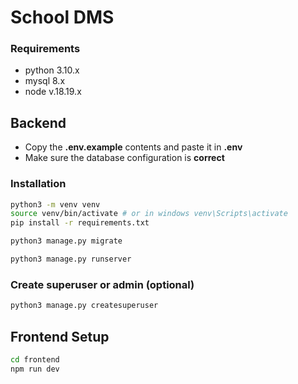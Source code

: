 # School DMS

### Requirements
- python 3.10.x
- mysql 8.x
- node v.18.19.x


## Backend 

- Copy the **.env.example** contents and paste it in **.env**
- Make sure the database configuration is **correct**

### Installation
```bash
python3 -m venv venv
source venv/bin/activate # or in windows venv\Scripts\activate
pip install -r requirements.txt
```

```bash
python3 manage.py migrate
```

```bash
python3 manage.py runserver
```

### Create superuser or admin (optional)
```bash
python3 manage.py createsuperuser
```


## Frontend Setup
```bash
cd frontend
npm run dev
```